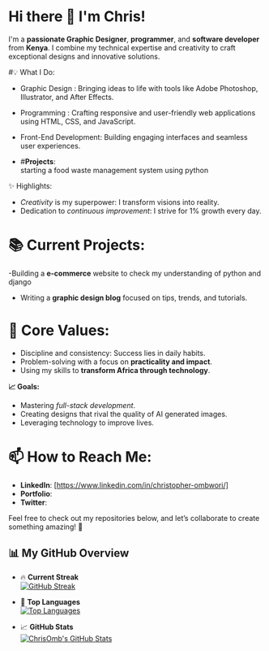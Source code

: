 
  # Hi there 👋 I'm Chris!

I'm a **passionate Graphic Designer**, **programmer**, and **software developer** from **Kenya**.
I combine my technical expertise and creativity to craft exceptional designs and innovative solutions.

#💡 What I Do:
- Graphic Design : Bringing ideas to life with tools like Adobe Photoshop, Illustrator, and After Effects.
- Programming : Crafting responsive and user-friendly web applications using HTML, CSS, and JavaScript.
- Front-End Development: Building engaging interfaces and seamless user experiences.

- #**Projects**:  
  starting a food waste management system using python

 ✨ Highlights:
- *Creativity* is my superpower: I transform visions into reality.  
- Dedication to *continuous improvement*: I strive for 1% growth every day.  


# **📚 Current Projects:**  
-Building a **e-commerce** website to check my understanding of python and django 
- Writing a **graphic design blog** focused on tips, trends, and tutorials.  

# **🌟 Core Values:**
- Discipline and consistency: Success lies in daily habits.  
- Problem-solving with a focus on **practicality and impact**.  
- Using my skills to **transform Africa through technology**.

 **📈 Goals:**
- Mastering *full-stack development*.  
- Creating designs that rival the quality of AI generated images.  
- Leveraging technology to improve lives.

# **📫 How to Reach Me:**
- **LinkedIn**: [https://www.linkedin.com/in/christopher-ombwori/]  
- **Portfolio**:  
- **Twitter**:  

Feel free to check out my repositories below, and let’s collaborate to create something amazing! 🚀

## 📊 My GitHub Overview

- 🔥 **Current Streak**  
  [![GitHub Streak](https://streak-stats.demolab.com?user=ChrisOmb&theme=dark&hide_border=true)](https://git.io/streak-stats)

- 🌟 **Top Languages**  
  [![Top Languages](https://github-readme-stats.vercel.app/api/top-langs/?username=ChrisOmb&layout=compact&theme=dark&hide_border=true)](https://github.com/anuraghazra/github-readme-stats)

- 📈 **GitHub Stats**  
  [![ChrisOmb's GitHub Stats](https://github-readme-stats.vercel.app/api?username=ChrisOmb&show_icons=true&theme=dark&hide_border=true)](https://github.com/anuraghazra/github-readme-stats)


<!---
ChrisOmb/ChrisOmb is a ✨ special ✨ repository because its `README.md` (this file) appears on your GitHub profile.
You can click the Preview link to take a look at your changes.
--->
